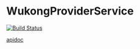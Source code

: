 # WukongProviderService

[![Build Status](https://travis-ci.org/GyrosWorkshop/WukongProvider.svg?branch=master)](https://travis-ci.org/GyrosWorkshop/WukongProvider)

[apidoc](https://gyrosworkshop.github.io/WukongProviderService/apidoc/)